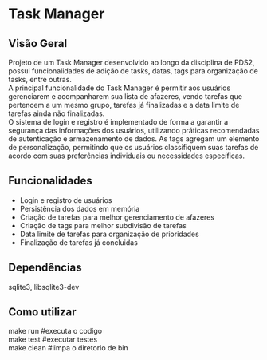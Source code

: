 # Task Manager

## Visão Geral
Projeto de um Task Manager desenvolvido ao longo da disciplina de PDS2, possui funcionalidades de adição de tasks, datas, tags para organização de tasks, entre outras. \
A principal funcionalidade do Task Manager é permitir aos usuários gerenciarem e acompanharem sua lista de afazeres, vendo tarefas que pertencem a um mesmo grupo, tarefas já finalizadas e a data limite de tarefas ainda não finalizadas.\
O sistema de login e registro é implementado de forma a garantir a segurança das informações dos usuários, utilizando práticas recomendadas de autenticação e armazenamento de dados. As tags agregam um elemento de personalização, permitindo que os usuários classifiquem suas tarefas de acordo com suas preferências individuais ou necessidades específicas.

## Funcionalidades
- Login e registro de usuários
- Persistência dos dados em memória
- Criação de tarefas para melhor gerenciamento de afazeres
- Criação de tags para melhor subdivisão de tarefas
- Data limite de tarefas para organização de prioridades
- Finalização de tarefas já concluidas

## Dependências 
sqlite3, libsqlite3-dev


## Como utilizar
make run #executa o codigo \
make test #executar testes \
make clean #limpa o diretorio de bin

